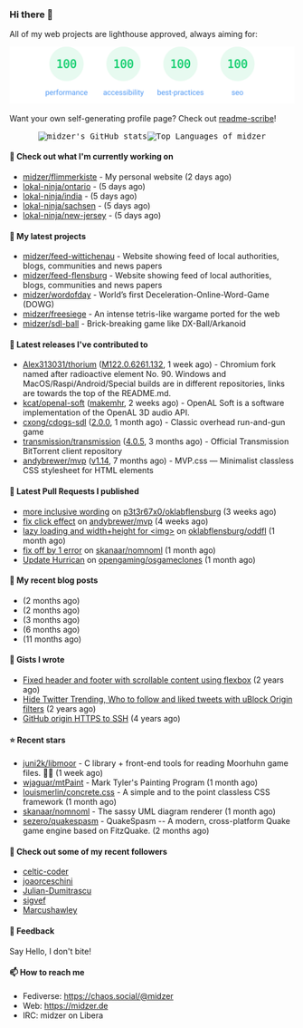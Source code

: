 ### Hi there 👋

All of my web projects are lighthouse approved, always aiming for:

<p align="center">
  <kbd><img src="https://github.com/midzer/midzer/blob/master/lighthouse.svg" alt="Lighthouse score 100s"></kbd>
</p>

Want your own self-generating profile page? Check out [readme-scribe](https://github.com/muesli/readme-scribe)!

<p align="center">
  <kbd><img src="https://github-readme-stats.vercel.app/api?username=midzer&show_icons=true&hide_title=true&hide_border=true&theme=tokyonight" alt="midzer's GitHub stats"><img height="165" src="https://github-readme-stats.vercel.app/api/top-langs/?username=midzer&layout=compact&langs_count=8&hide_border=true&theme=tokyonight" alt="Top Languages of midzer"></kbd>
</p>

#### 👷 Check out what I'm currently working on

- [midzer/flimmerkiste](https://github.com/midzer/flimmerkiste) - My personal website (2 days ago)
- [lokal-ninja/ontario](https://github.com/lokal-ninja/ontario) -  (5 days ago)
- [lokal-ninja/india](https://github.com/lokal-ninja/india) -  (5 days ago)
- [lokal-ninja/sachsen](https://github.com/lokal-ninja/sachsen) -  (5 days ago)
- [lokal-ninja/new-jersey](https://github.com/lokal-ninja/new-jersey) -  (5 days ago)

#### 🌱 My latest projects

- [midzer/feed-wittichenau](https://github.com/midzer/feed-wittichenau) - Website showing feed of local authorities, blogs, communities and news papers
- [midzer/feed-flensburg](https://github.com/midzer/feed-flensburg) - Website showing feed of local authorities, blogs, communities and news papers
- [midzer/wordofday](https://github.com/midzer/wordofday) - World’s first Deceleration-Online-Word-Game (DOWG)
- [midzer/freesiege](https://github.com/midzer/freesiege) - An intense tetris-like wargame ported for the web
- [midzer/sdl-ball](https://github.com/midzer/sdl-ball) - Brick-breaking game like DX-Ball/Arkanoid

#### 🔭 Latest releases I've contributed to

- [Alex313031/thorium](https://github.com/Alex313031/thorium) ([M122.0.6261.132](https://github.com/Alex313031/thorium/releases/tag/M122.0.6261.132), 1 week ago) - Chromium fork named after radioactive element No. 90. Windows and MacOS/Raspi/Android/Special builds are in different repositories, links are towards the top of the README.md.
- [kcat/openal-soft](https://github.com/kcat/openal-soft) ([makemhr](https://github.com/kcat/openal-soft/releases/tag/makemhr), 2 weeks ago) - OpenAL Soft is a software implementation of the OpenAL 3D audio API.
- [cxong/cdogs-sdl](https://github.com/cxong/cdogs-sdl) ([2.0.0](https://github.com/cxong/cdogs-sdl/releases/tag/2.0.0), 1 month ago) - Classic overhead run-and-gun game
- [transmission/transmission](https://github.com/transmission/transmission) ([4.0.5](https://github.com/transmission/transmission/releases/tag/4.0.5), 3 months ago) - Official Transmission BitTorrent client repository
- [andybrewer/mvp](https://github.com/andybrewer/mvp) ([v1.14](https://github.com/andybrewer/mvp/releases/tag/v1.14), 7 months ago) - MVP.css — Minimalist classless CSS stylesheet for HTML elements

#### 🔨 Latest Pull Requests I published

- [more inclusive wording](https://github.com/p3t3r67x0/oklabflensburg/pull/1) on [p3t3r67x0/oklabflensburg](https://github.com/p3t3r67x0/oklabflensburg) (3 weeks ago)
- [fix click effect](https://github.com/andybrewer/mvp/pull/112) on [andybrewer/mvp](https://github.com/andybrewer/mvp) (4 weeks ago)
- [lazy loading and width&#43;height for &lt;img&gt;](https://github.com/oklabflensburg/oddfl/pull/2) on [oklabflensburg/oddfl](https://github.com/oklabflensburg/oddfl) (1 month ago)
- [fix off by 1 error](https://github.com/skanaar/nomnoml/pull/217) on [skanaar/nomnoml](https://github.com/skanaar/nomnoml) (1 month ago)
- [Update Hurrican](https://github.com/opengaming/osgameclones/pull/2445) on [opengaming/osgameclones](https://github.com/opengaming/osgameclones) (1 month ago)

#### 📜 My recent blog posts

- [](https://midzer.de/kaiserschmarrn) (2 months ago)
- [](https://midzer.de/the-future-is-remix) (2 months ago)
- [](https://midzer.de/obatzda) (3 months ago)
- [](https://midzer.de/how-to-disrupt-an-online-conversation-legally) (6 months ago)
- [](https://midzer.de/eierlikoerkuchen) (11 months ago)

#### 📓 Gists I wrote

- [Fixed header and footer with scrollable content using flexbox](https://gist.github.com/3893ce8c0bec6f805ec1a7bb3269775d) (2 years ago)
- [Hide Twitter Trending, Who to follow and liked tweets with uBlock Origin filters](https://gist.github.com/1afc39bdf5adbfe0020d1c2212b76b87) (2 years ago)
- [GitHub origin HTTPS to SSH](https://gist.github.com/3ceba8ad7d956e02d9e920b121d8d059) (4 years ago)

#### ⭐ Recent stars

- [juni2k/libmoor](https://github.com/juni2k/libmoor) - C library &#43; front-end tools for reading Moorhuhn game files. 🐔🔫 (1 week ago)
- [wjaguar/mtPaint](https://github.com/wjaguar/mtPaint) - Mark Tyler&#39;s Painting Program (1 month ago)
- [louismerlin/concrete.css](https://github.com/louismerlin/concrete.css) - A simple and to the point classless CSS framework (1 month ago)
- [skanaar/nomnoml](https://github.com/skanaar/nomnoml) - The sassy UML diagram renderer (1 month ago)
- [sezero/quakespasm](https://github.com/sezero/quakespasm) - QuakeSpasm -- A modern, cross-platform Quake game engine based on FitzQuake. (2 months ago)

#### 👯 Check out some of my recent followers

- [celtic-coder](https://github.com/celtic-coder)
- [joaorceschini](https://github.com/joaorceschini)
- [Julian-Dumitrascu](https://github.com/Julian-Dumitrascu)
- [sigvef](https://github.com/sigvef)
- [Marcushawley](https://github.com/Marcushawley)

#### 💬 Feedback

Say Hello, I don't bite!

#### 📫 How to reach me

- Fediverse: https://chaos.social/@midzer
- Web: https://midzer.de
- IRC: midzer on Libera

